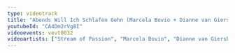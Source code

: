 ```yaml
---
type: videotrack
title: "Abends Will Ich Schlafen Gehn (Marcela Bovio + Dianne van Giersbergen)"
youtubeId: "CA4Dm2rVg8I"
videoevents: vevt0032
videoartists: ["Stream of Passion", "Marcela Bovio", "Dianne van Giersbergen"]
---
```


